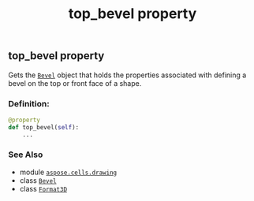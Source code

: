 ﻿---
title: top_bevel property
second_title: Aspose.Cells for Python via .NET API References
description: 
type: docs
weight: 70
url: /aspose.cells.drawing/format3d/top_bevel/
is_root: false
---

## top_bevel property


Gets the [`Bevel`](/cells/python-net/aspose.cells.drawing/bevel) object that holds the properties associated with defining a bevel on the top or front face of a shape.
### Definition:
```python
@property
def top_bevel(self):
    ...
```

### See Also
* module [`aspose.cells.drawing`](../../)
* class [`Bevel`](/cells/python-net/aspose.cells.drawing/bevel)
* class [`Format3D`](/cells/python-net/aspose.cells.drawing/format3d)
